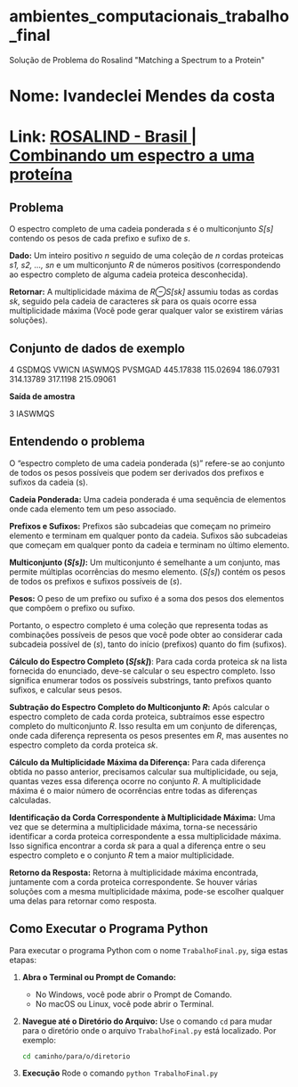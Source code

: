 # ambientes_computacionais_trabalho_final
Solução de Problema do Rosalind "Matching a Spectrum to a Protein"

# Nome: Ivandeclei Mendes da costa
# Link: [ROSALIND - Brasil | Combinando um espectro a uma proteína](link)

## Problema

O espectro completo de uma cadeia ponderada *s* é o multiconjunto *S[s]* contendo os pesos de cada prefixo e sufixo de *s*.

**Dado:** Um inteiro positivo *n* seguido de uma coleção de *n* cordas proteicas *s1, s2, ..., sn* e um multiconjunto *R* de números positivos (correspondendo ao espectro completo de alguma cadeia proteica desconhecida).

**Retornar:** A multiplicidade máxima de *R⊖S[sk]* assumiu todas as cordas *sk*, seguido pela cadeia de caracteres *sk* para os quais ocorre essa multiplicidade máxima (Você pode gerar qualquer valor se existirem várias soluções).

## Conjunto de dados de exemplo

4
GSDMQS
VWICN
IASWMQS
PVSMGAD
445.17838
115.02694
186.07931
314.13789
317.1198
215.09061


**Saída de amostra**

3
IASWMQS


## Entendendo o problema

O “espectro completo de uma cadeia ponderada (s)” refere-se ao conjunto de todos os pesos possíveis que podem ser derivados dos prefixos e sufixos da cadeia (s).

**Cadeia Ponderada:** Uma cadeia ponderada é uma sequência de elementos onde cada elemento tem um peso associado.

**Prefixos e Sufixos:** Prefixos são subcadeias que começam no primeiro elemento e terminam em qualquer ponto da cadeia. Sufixos são subcadeias que começam em qualquer ponto da cadeia e terminam no último elemento.

**Multiconjunto (*S[s])*:** Um multiconjunto é semelhante a um conjunto, mas permite múltiplas ocorrências do mesmo elemento. (*S[s]*) contém os pesos de todos os prefixos e sufixos possíveis de (*s*).

**Pesos:** O peso de um prefixo ou sufixo é a soma dos pesos dos elementos que compõem o prefixo ou sufixo.

Portanto, o espectro completo é uma coleção que representa todas as combinações possíveis de pesos que você pode obter ao considerar cada subcadeia possível de (*s*), tanto do início (prefixos) quanto do fim (sufixos).

**Cálculo do Espectro Completo (*S[sk]*)**: Para cada corda proteica *sk* na lista fornecida do enunciado, deve-se calcular o seu espectro completo. Isso significa enumerar todos os possíveis substrings, tanto prefixos quanto sufixos, e calcular seus pesos.

**Subtração do Espectro Completo do Multiconjunto *R*:** Após calcular o espectro completo de cada corda proteica, subtraímos esse espectro completo do multiconjunto *R*. Isso resulta em um conjunto de diferenças, onde cada diferença representa os pesos presentes em *R*, mas ausentes no espectro completo da corda proteica *sk*.

**Cálculo da Multiplicidade Máxima da Diferença:** Para cada diferença obtida no passo anterior, precisamos calcular sua multiplicidade, ou seja, quantas vezes essa diferença ocorre no conjunto *R*. A multiplicidade máxima é o maior número de ocorrências entre todas as diferenças calculadas.

**Identificação da Corda Correspondente à Multiplicidade Máxima:** Uma vez que se determina a multiplicidade máxima, torna-se necessário identificar a corda proteica correspondente a essa multiplicidade máxima. Isso significa encontrar a corda *sk* para a qual a diferença entre o seu espectro completo e o conjunto *R* tem a maior multiplicidade.

**Retorno da Resposta:** Retorna à multiplicidade máxima encontrada, juntamente com a corda proteica correspondente. Se houver várias soluções com a mesma multiplicidade máxima, pode-se escolher qualquer uma delas para retornar como resposta.


## Como Executar o Programa Python

Para executar o programa Python com o nome `TrabalhoFinal.py`, siga estas etapas:

1. **Abra o Terminal ou Prompt de Comando:**
   - No Windows, você pode abrir o Prompt de Comando.
   - No macOS ou Linux, você pode abrir o Terminal.

2. **Navegue até o Diretório do Arquivo:**
   Use o comando `cd` para mudar para o diretório onde o arquivo `TrabalhoFinal.py` está localizado. Por exemplo:
   ```bash
   cd caminho/para/o/diretorio

3. **Execução**
    Rode o comando  `python TrabalhoFinal.py`